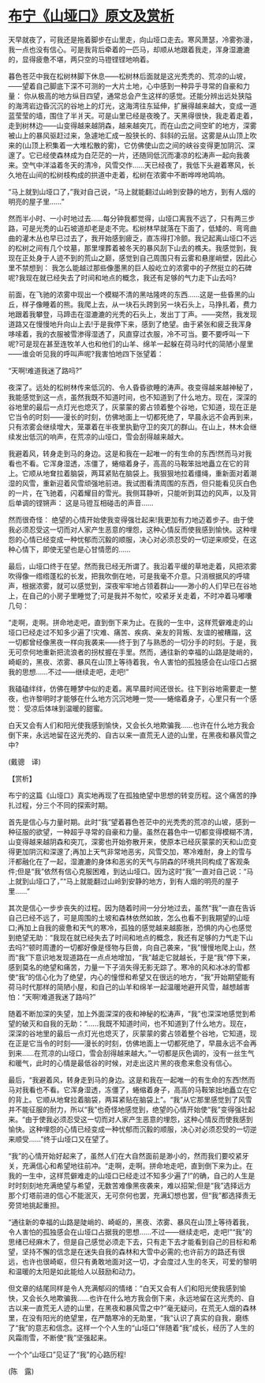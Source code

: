 # [布宁《山垭口》原文及赏析](https://www.vrrw.net/wx/12307.html)

天早就夜了，可我还是拖着脚步在山里走，向山垭口走去。寒风萧瑟，冷雾弥漫，我一点也没有信心。可是我背后牵着的一匹马，却顺从地跟着我走，浑身湿漉漉的，显得疲惫不堪，两只空的马镫铿铿地响着。

暮色苍茫中我在松树林脚下休息——松树林后面就是这光秃秃的、荒凉的山坡，——望着自己脚底下深不可测的一大片土地，心中感到一种异乎寻常的自豪和力量： 你从极高的地方纵目四望，通常总会产生这样的感觉。还能分辨出远处狭隘的海湾岩边昏沉沉的谷地上的灯光，这海湾往东延伸，扩展得越来越大，变成一道蓝莹莹的墙，围住了半爿天。可是山里已经是夜晚了。天黑得很快，我走着走着，走到树林边——山变得越来越阴森，越来越突兀，而在山峦之间空旷的地方，深雾被山上的暴风驱赶过来，急遽地汇成一股狭长的、斜斜的云层。这雾是从山顶上吹来的(山顶上积集着一大堆松散的雾)，它仿佛使山峦之间的峡谷变得更加阴沉、深邃了。它已经使森林成为白茫茫的一片，还随同低沉而凄凉的松涛声一起向我袭来。空气中洋溢着冬天的清冷，风雪交作……天已经夜了，我低下头避着寒风，长久地在山间的松树枝构成的拱道中走着，松树在浓雾中不断哗哗地鸣响。

“马上就到山垭口了，”我对自己说，“马上就能翻过山岭到安静的地方，到有人烟的明亮的屋子里……”

然而半小时、一小时地过去……每分钟我都觉得，山垭口离我不远了，只有两三步路，可是光秃的山石坡道却老是走不完。松树林早就落在下面了，低矮的、弯弯曲曲的灌木丛也早已过去了，我开始感到疲乏，直冻得打冷颤。我记起离山垭口不远的松树之间有几个坟墓，那里埋葬着被冬天的暴风刮下山去的樵夫。我感觉到，我现在正处身于人迹不到的荒山之巅，感觉到自己周围只有云雾和悬崖峭壁，因此心里不禁想到： 我怎么能越过那些像墨黑的巨人般屹立的浓雾中的孑然挺立的石碑呢?我现在就已经失去了时间和地点的概念，我还有足够的气力走下山去吗?



前面，在飞驰的浓雾中现出一个模糊不清的黑咕隆咚的东西……这是一些昏黑的山丘，样子像睡着的熊。我爬上去，从一块石头跨到另一块石头上，马挣扎着，费力地跟着我攀登，马蹄击在湿漉漉的光秃的石头上，发出丁丁声。——突然，我发现道路又在慢慢地升向山上去!于是我停下来，感到了绝望。由于紧张和疲乏我浑身哆嗦着，我的衣服被雪渗得湿透了，风直穿过衣服，冷不可当。要不要呼叫一下呢?可是现在甚至连牧羊人也和他们的山羊、绵羊一起躲在荷马时代的简陋小屋里——谁会听见我的呼叫声呢?我害怕地四下张望着：

“天啊!难道我迷了路吗?”

夜深了。远处的松树林传来低沉的、令人昏昏欲睡的涛声。夜变得越来越神秘了，我能感觉到这一点，虽然我既不知道时间，也不知道到了什么地方。现在，深深的谷地里的最后一点灯光也熄灭了，灰蒙蒙的雾占领着整个谷地，它知道，现在正是它当令的时刻——漫长的时刻，仿佛地面上一切都死绝了，早晨永远不会再到来，只有浓雾会继续增大，笼罩着在半夜里执勤守卫的突兀的群山。在山上，林木会继续发出低沉的响声，在荒凉的山垭口，雪会刮得越来越大。

我避着风，转身走到马的身边。这是和我在一起唯一的有生命的东西!然而马对我看也不看。它浑身湿透，冻僵了，蜷缩着身子，高高的马鞍笨拙地矗立在它的背上。它顺从地耷拉着脑袋，两耳紧贴在脑袋上。我狠狠地拉着缰绳，重新面对着潮湿的风雪，重新迎着风雪顽强地前进。我试图看清周围的东西，但只能看见灰白色的一片，在飞驰着，闪着耀目的雪光。我侧耳静听，只能听到耳边的风声，以及背后单调的铿锵声： 这是马镫互相碰击的声音……

然而很奇怪： 绝望的心情开始使我变得强壮起来!我更加有力地迈着步子。由于使我必须忍受这一切而对人家产生恶意的埋怨，这种心情反而使我感到愉快。这种埋怨的心情已经变成一种忧郁而沉毅的顺服，决心对必须忍受的一切逆来顺受，在这种心情下，即使无望也是心甘情愿的……

最后，山垭口终于在望。然而我已经无所谓了。我沿着平缓的草地走着，风把浓雾吹得像一绺绺蓬松的长发，把我吹倒在地，可是我毫不介意。只消根据风的呼啸声，根据浓雾，就可以感觉到，深夜牢牢地占领着群山——渺小的人们早已在谷地上，在自己的小房子里睡觉了;可是我并不匆忙，咬紧牙关走着，不时冲着马嘟囔几句：

“走啊，走啊。拼命地走吧，直到倒下来为止。在我的一生中，这样荒僻难走的山垭口已经走过不知多少遍了!灾难、痛苦、疾病、亲友的背叛、友谊的被糟蹋，这一切都曾经像黑夜一样向我袭来——终于到了与熟悉的一切分手的时刻。于是，我无可奈何地重新把流浪者的拐杖握在手里。然而，通往新的幸福的山路是陡峭的，崎岖的，黑夜、浓雾、暴风在山顶上等待着我，令人害怕的孤独感会在山垭口占据我的思想……不过——继续走吧，走吧!”

我磕磕绊绊，仿佛在睡梦中似的走着。离早晨时间还很长。往下到谷地需要走一整夜，也许黎明时才能够在什么地方沉沉地睡一觉——蜷缩着身子，心里只有一个感觉： 受凉后体味到温暖的甜蜜。

白天又会有人们和阳光使我感到愉快，又会长久地欺骗我……也许在什么地方我会倒下来，永远地留在这光秃的、自古以来一直荒无人迹的山里，在黑夜和暴风雪之中?

(戴骢　译)

【赏析】

布宁的这篇《山垭口》真实地再现了在孤独绝望中思想的转变历程。这个痛苦的挣扎过程，分三个不同的探索时期。

首先是信心与力量时期。此时“我”望着暮色苍茫中的光秃秃的荒凉的山坡，感到一种征服的欲望，一种超乎寻常的自豪和力量。虽然在暮色中一切都变得模糊不清，山变得越来越阴森和突兀，深雾也开始弥散开来，使原本已经灰蒙蒙的天和山峦变得更加阴沉和深邃了;再加上天气非常地恶劣，风雪交加，寒冷难耐，身上的雪与汗都融化在了一起，湿漉漉的身体和恶劣的天气与阴森的环境共同构成了客观条件;但是“我”依然有信心克服困难，到达山垭口。因为这时“我”一直对自己说：“马上就到山垭口了，”“马上就能翻过山岭到安静的地方，到有人烟的明亮的屋子里……”

其次是信心一步步丧失的过程。因为随着时间一分分地过去，虽然“我”一直在告诉自己已经不远了，可是周围的土坡和森林依然如故，怎么也看不到我期望的山垭口;再加上自我的疲惫和天气的寒冷，孤独的感觉越来越膨胀，恐惧的内心也感觉到绝望无助：“我现在就已经失去了时间和地点的概念，我还有足够的力气走下山去吗?”顿时周遭的一切都好像是怪物与巨兽，向自己袭来，“我”慢慢地爬上山，然而“我”下意识地发现道路在一点点地增加，“我”越走它就越长，于是“我”停下来，感到莫名的绝望和痛苦，力量一下子消失得无影无踪了。寒冷的风和冰冰的雪都使“我”的信心化为了绝望，内心的憧憬和希望又在很远的地方，“我”开始期望能有荷马时代那样的简陋小屋，和自己的山羊和绵羊一起温暖地避开风雪，越想越害怕：“天啊!难道我迷了路吗?”

随着不断加深的失望，加上外面深深的夜和神秘的松涛声，“我”也深深地感觉到希望的破灭和自我的无助：“……我既不知道时间，也不知道到了什么地方。现在，深深的谷地里的最后一点灯光也熄灭了，灰蒙蒙的雾占领着整个谷地，它知道，现在正是它当令的时刻——漫长的时刻，仿佛地面上一切都死绝了，早晨永远不会再到来……在荒凉的山垭口，雪会刮得越来越大。”一切都是灰色调的，没有一丝生气和暖气，此时的心情是最低谷的时候，对走出这片黑的夜愈来愈没有信心。

最后，“我避着风，转身走到马的身边。这是和我在一起唯一的有生命的东西!然而马对我看也不看。它浑身湿透，冻僵了，蜷缩着身子，高高的马鞍笨拙地矗立在它的背上。它顺从地耷拉着脑袋，两耳紧贴在脑袋上”。“我”从它那里感觉到了风雪并不能征服的耐力，所以“我”也奇怪地感觉到，绝望的心情开始使“我”变得强壮起来。“由于使我必须忍受这一切而对人家产生恶意的埋怨，这种心情反而使我感到愉快。这种埋怨的心情已经变成一种忧郁而沉毅的顺服，决心对必须忍受的一切逆来顺受……”终于山垭口又在望了。

“我”的心情开始好起来了，虽然人们在大自然面前是渺小的，然而我们要咬紧牙关，充满信心和希望地往前冲。“走啊，走啊。拼命地走吧，直到倒下来为止。在我的一生中，这样荒僻难走的山垭口已经走过不知多少遍了!”的确，自己的人生是时时刻刻地充满绝望与希望，无数苦难像黑夜袭来，难以招架;但是“我”选择远方那个灯塔前进的信心不能泯灭，无可奈何也罢，充满幻想也罢，但“我”都选择责无旁贷地挑起重担。

“通往新的幸福的山路是陡峭的、崎岖的，黑夜、浓雾、暴风在山顶上等待着我，令人害怕的孤独感会在山垭口占据我的思想……不过——继续走吧，走吧!”“我”的思绪已经麻木了，但是自己感觉必须走下去，只有走下去才能看到自己的目标和希望，坚持不懈的信念是在迷失自我的森林和大雪中必需的;也许前方的路还有很远，也许也很崎岖，但只有勇敢地面对这一切，才会度过人生的冬天，可爱的黎明和温暖的太阳是如此能给人以鼓励和动力。

但文章的结尾同样是令人充满郁闷的情绪：“白天又会有人们和阳光使我感到愉快，又会长久地欺骗我……也许在什么地方我会倒下来，永远地留在这光秃的、自古以来一直荒无人迹的山里，在黑夜和暴风雪之中?”毫无疑问，在荒无人烟的森林里，在没有阳光的绝望里，在严酷寒冷的无助里，“我”认识了真实的自我，磨练了“我”的意志和信念。这样一个个人生的“山垭口”伴随着“我”成长，经历了人生的风霜雨雪，不断使“我”坚强起来。

一个个“山垭口”见证了“我”的心路历程!

(陈　露)

